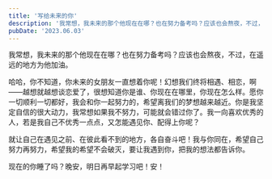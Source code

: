 ```yaml
---
title: '写给未来的你'
description: '我常想，我未来的那个他现在在哪？也在努力备考吗？应该也会熬夜，不过，在遥远的地方为他加油。...'
pubDate: '2023.06.03'
---
```


我常想，我未来的那个他现在在哪？也在努力备考吗？应该也会熬夜，不过，在遥远的地方为他加油。

哈哈，你不知道，你未来的女朋友一直想着你呢！幻想我们终将相遇、相恋，啊——越想就越想谈恋爱了，很想知道你是谁、你现在在哪里，你现在怎么样。愿你一切顺利一切都好，我会和你一起努力的，希望离我们的梦想越来越近。你是我坚定自信的很大动力，我常想如果我不努力，可能就会错过你了。我一向喜欢优秀的人，若是我自己不优秀一点点，又怎能遇见你、配得上你呢？


就让自己在遇见之前、在彼此看不到的地方，各自奋斗吧！我与你同在，希望自己努力再努力，希望我的希望不会破灭，要让我遇到你，把我的想法都告诉你。

现在的你睡了吗？晚安，明日再早起学习吧！安！


